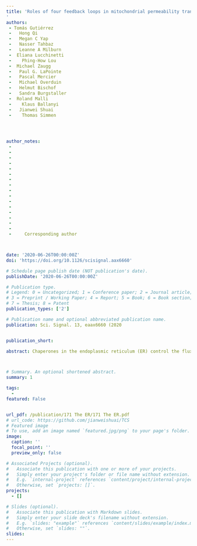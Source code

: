 ```yaml
---
title: 'Roles of four feedback loops in mitochondrial permeability transition pore opening induced by Ca^{2+} and reactive oxygen species
'
authors:
 - Tomás Gutiérrez
 -   Hong Qi
 -   Megan C Yap
 -   Nasser Tahbaz
 -   Leanne A Milburn 
 -  Eliana Lucchinetti 
 -    Phing-How Lou
 -  Michael Zaugg
 -   Paul G. LaPointe
 -   Pascal Mercier
 -   Michael Overduin
 -   Helmut Bischof
 -   Sandra Burgstaller
 -  Roland Malli
 -    Klaus Ballanyi
 -   Jianwei Shuai
 -    Thomas Simmen

 


author_notes:
 - 
 -  
 -  
 -   
 -  
 -  
 -   
 -  
 -  
 -  
 -  
 -  
 -   
 -  
 -    
 -  
 -     Corresponding author        



date: '2020-06-26T00:00:00Z'
doi: 'https://doi.org/10.1126/scisignal.aax6660'

# Schedule page publish date (NOT publication's date).
publishDate: '2020-06-26T00:00:00Z'

# Publication type.
# Legend: 0 = Uncategorized; 1 = Conference paper; 2 = Journal article;
# 3 = Preprint / Working Paper; 4 = Report; 5 = Book; 6 = Book section;
# 7 = Thesis; 8 = Patent
publication_types: ['2']

# Publication name and optional abbreviated publication name.
publication: Sci. Signal. 13, eaax6660 (2020


publication_short: 

abstract: Chaperones in the endoplasmic reticulum (ER) control the flux of Ca2+ ions into mitochondria, thereby increasing or decreasing the energetic output of the oxidative phosphorylation pathway. An example is the abundant ER lectin calnexin, which interacts with sarco/endoplasmic reticulum Ca2+ ATPase (SERCA). We found that calnexin stimulated the ATPase activity of SERCA by maintaining its redox state. This function enabled calnexin to control how much ER Ca2+ was available for mitochondria, a key determinant for mitochondrial bioenergetics. Calnexin-deficient cells compensated for the loss of this function by partially shifting energy generation to the glycolytic pathway. These cells also showed closer apposition between the ER and mitochondria. Calnexin therefore controls the cellular energy balance between oxidative phosphorylation and glycolysis.



# Summary. An optional shortened abstract.
summary: 1

tags:
  - 
featured: False


url_pdf: /publication/171 The ER/171 The ER.pdf
# url_code: https://github.com/jianweishuai/TCS
# Featured image
# To use, add an image named `featured.jpg/png` to your page's folder.
image:
  caption: ''
  focal_point: ''
  preview_only: false

# Associated Projects (optional).
#   Associate this publication with one or more of your projects.
#   Simply enter your project's folder or file name without extension.
#   E.g. `internal-project` references `content/project/internal-project/index.md`.
#   Otherwise, set `projects: []`.
projects:
  - []

# Slides (optional).
#   Associate this publication with Markdown slides.
#   Simply enter your slide deck's filename without extension.
#   E.g. `slides: "example"` references `content/slides/example/index.md`.
#   Otherwise, set `slides: ""`.
slides:
---
```



